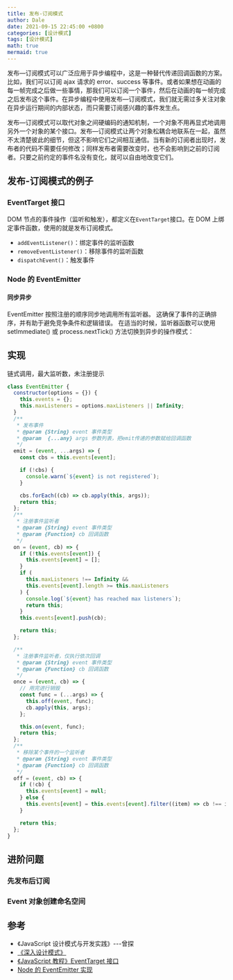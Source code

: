 ```yaml
---
title: 发布-订阅模式
author: Dale
date: 2021-09-15 22:45:00 +0800
categories: [设计模式]
tags: [设计模式]
math: true
mermaid: true
---
```


发布—订阅模式可以广泛应用于异步编程中，这是一种替代传递回调函数的方案。
比如，我们可以订阅 ajax 请求的 error、success 等事件。或者如果想在动画的每一帧完成之后做一些事情，那我们可以订阅一个事件，然后在动画的每一帧完成之后发布这个事件。在异步编程中使用发布—订阅模式，我们就无需过多关注对象在异步运行期间的内部状态，而只需要订阅感兴趣的事件发生点。

发布—订阅模式可以取代对象之间硬编码的通知机制，一个对象不用再显式地调用另外一个对象的某个接口。发布—订阅模式让两个对象松耦合地联系在一起，虽然不太清楚彼此的细节，但这不影响它们之间相互通信。当有新的订阅者出现时，发布者的代码不需要任何修改；同样发布者需要改变时，也不会影响到之前的订阅者。只要之前约定的事件名没有变化，就可以自由地改变它们。

## 发布-订阅模式的例子

### EventTarget 接口

DOM 节点的事件操作（监听和触发），都定义在`EventTarget`接口。在 DOM 上绑定事件函数，使用的就是发布订阅模式。

- `addEventListener()`：绑定事件的监听函数
- `removeEventListener()`：移除事件的监听函数
- `dispatchEvent()`：触发事件

### Node 的 EventEmitter

#### 同步异步

EventEmitter 按照注册的顺序同步地调用所有监听器。 这确保了事件的正确排序，并有助于避免竞争条件和逻辑错误。 在适当的时候，监听器函数可以使用 setImmediate() 或 process.nextTick() 方法切换到异步的操作模式：

###

## 实现

链式调用，最大监听数，未注册提示

```js
class EventEmitter {
  constructor(options = {}) {
    this.events = {};
    this.maxListeners = options.maxListeners || Infinity;
  }
  /**
   * 发布事件
   * @param {String} event 事件类型
   * @param  {...any} args 参数列表，把emit传递的参数赋给回调函数
   */
  emit = (event, ...args) => {
    const cbs = this.events[event];

    if (!cbs) {
      console.warn(`${event} is not registered`);
    }

    cbs.forEach((cb) => cb.apply(this, args));
    return this;
  };
  /**
   * 注册事件监听者
   * @param {String} event 事件类型
   * @param {Function} cb 回调函数
   */
  on = (event, cb) => {
    if (!this.events[event]) {
      this.events[event] = [];
    }
    if (
      this.maxListeners !== Infinity &&
      this.events[event].length >= this.maxListeners
    ) {
      console.log(`${event} has reached max listeners`);
      return this;
    }
    this.events[event].push(cb);

    return this;
  };

  /**
   * 注册事件监听者，仅执行依次回调
   * @param {String} event 事件类型
   * @param {Function} cb 回调函数
   */
  once = (event, cb) => {
    // 用完进行销毁
    const func = (...args) => {
      this.off(event, func);
      cb.apply(this, args);
    };

    this.on(event, func);
    return this;
  };
  /**
   * 移除某个事件的一个监听者
   * @param {String} event 事件类型
   * @param {Function} cb 回调函数
   */
  off = (event, cb) => {
    if (!cb) {
      this.events[event] = null;
    } else {
      this.events[event] = this.events[event].filter((item) => cb !== item);
    }

    return this;
  };
}
```

## 进阶问题

### 先发布后订阅

### Event 对象创建命名空间

## 参考

- 《JavaScript 设计模式与开发实践》---曾探
- [《深入设计模式》](https://refactoringguru.cn/design-patterns/observer)
- [《JavaScript 教程》EventTarget 接口](https://wangdoc.com/javascript/events/eventtarget.html)
- [Node 的 EventEmitter 实现](https://github.com/nodejs/node/blob/v16.9.1/lib/events.js)
